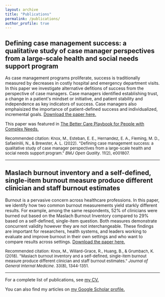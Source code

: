 ```yaml
---
layout: archive
title: "Publications"
permalink: /publications/
author_profile: true
---
```


## Defining case management success: a qualitative study of case manager perspectives from a large-scale health and social needs support program

As case management programs proliferate, success is traditionally measured by decreases in costly hospital and emergency department visits. In this paper we investigate alternative defitions of success from the perspective of case managers. Case managers identified establishing trust, a change in a patient's mindset or initiative, and patient stability and independence as key indicators of success. Case managers also emphaisized the importance of patient-defined success and individualized, incremental goals. 
[Download the paper here.](http://margae-knox.github.io/files/Knox-case-management-success.pdf)

This paper was featured in [The Better Care Playbook for People with Complex Needs.](https://www.bettercareplaybook.org/resources/defining-case-management-success-qualitative-study-case-manager-perspectives-large-scale)

<font size="-1">Recommended citation: Knox, M., Esteban, E. E., Hernandez, E. A., Fleming, M. D., Safaeinilli, N., & Brewster, A. L. (2022). "Defining case management success: a qualitative study of case manager perspectives from a large-scale health and social needs support program." <i>BMJ Open Quality</i>. 11(2), e001807.</font> 

<hr>

## Maslach burnout inventory and a self-defined, single-item burnout measure produce different clinician and staff burnout estimates

Burnout is a pervasive concern across healthcare professions. In this paper, we identify how two common burnout measurements yield starkly different results. For example, among the same respondents, 52% of clinicians were burned out based on the Maslach Burnout Inventory compared to 29% based on a self-defined, single-item question. Both measures demonstrate concurrent validity however they are not interchangeable. These findings are important for researchers, health systems, and leaders working to evaluate and improve burnout in their own settings and who want to compare results across settings. [Download the paper here.](http://margae-knox.github.io/files/Knox-burnout-measures.pdf)

<font size="-1">Recommended citation: Knox, M., Willard-Grace, R., Huang, B., & Grumbach, K. (2018). "Maslach burnout inventory and a self-defined, single-item burnout measure produce different clinician and staff burnout estimates." <i>Journal of General Internal Medicine</i>. 33(8), 1344-1351. </font>

<hr>

For a complete list of publications, see [my CV.](https://margae-knox.github.io/cv/)

You can also find my articles on [my Google Scholar profile.](https://scholar.google.com/citations?user=sNWlVW4AAAAJ&hl=en&oi=ao)



